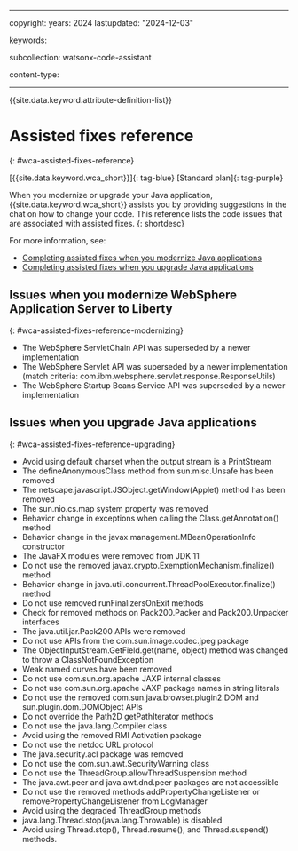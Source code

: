 
---

copyright:
   years: 2024
lastupdated: "2024-12-03"

keywords: 

subcollection: watsonx-code-assistant

content-type:

---

{{site.data.keyword.attribute-definition-list}}

# Assisted fixes reference
{: #wca-assisted-fixes-reference}



[{{site.data.keyword.wca_short}}]{: tag-blue} [Standard plan]{: tag-purple}

When you modernize or upgrade your Java application, {{site.data.keyword.wca_short}} assists you by providing suggestions in the chat on how to change your code. This reference lists the code issues that are associated with assisted fixes.
{: shortdesc}

For more information, see:
- [Completing assisted fixes when you modernize Java applications](/docs/watsonx-code-assistant?topic=watsonx-code-assistant-wca-modernize-java#wca-upgrade-assistedfix)
- [Completing assisted fixes when you upgrade Java applications](/docs/watsonx-code-assistant?topic=watsonx-code-assistant-wca-upgrade-java#wca-upgrade-assistedfix)

## Issues when you modernize WebSphere Application Server to Liberty
{: #wca-assisted-fixes-reference-modernizing}

- The WebSphere ServletChain API was superseded by a newer implementation
- The WebSphere Servlet API was superseded by a newer implementation (match criteria: com.ibm.websphere.servlet.response.ResponseUtils)
- The WebSphere Startup Beans Service API was superseded by a newer implementation

## Issues when you upgrade Java applications
{: #wca-assisted-fixes-reference-upgrading}

- Avoid using default charset when the output stream is a PrintStream
- The defineAnonymousClass method from sun.misc.Unsafe has been removed
- The netscape.javascript.JSObject.getWindow(Applet) method has been removed
- The sun.nio.cs.map system property was removed
- Behavior change in exceptions when calling the Class.getAnnotation() method
- Behavior change in the javax.management.MBeanOperationInfo constructor
- The JavaFX modules were removed from JDK 11
- Do not use the removed javax.crypto.ExemptionMechanism.finalize() method
- Behavior change in java.util.concurrent.ThreadPoolExecutor.finalize() method
- Do not use removed runFinalizersOnExit methods
- Check for removed methods on Pack200.Packer and Pack200.Unpacker interfaces
- The java.util.jar.Pack200 APIs were removed
- Do not use APIs from the com.sun.image.codec.jpeg package
- The ObjectInputStream.GetField.get(name, object) method was changed to throw a ClassNotFoundException
- Weak named curves have been removed
- Do not use com.sun.org.apache JAXP internal classes
- Do not use com.sun.org.apache JAXP package names in string literals
- Do not use the removed com.sun.java.browser.plugin2.DOM and sun.plugin.dom.DOMObject APIs
- Do not override the Path2D getPathIterator methods
- Do not use the java.lang.Compiler class
- Avoid using the removed RMI Activation package
- Do not use the netdoc URL protocol
- The java.security.acl package was removed
- Do not use the com.sun.awt.SecurityWarning class
- Do not use the ThreadGroup.allowThreadSuspension method
- The java.awt.peer and java.awt.dnd.peer packages are not accessible
- Do not use the removed methods addPropertyChangeListener or removePropertyChangeListener from LogManager
- Avoid using the degraded ThreadGroup methods
- java.lang.Thread.stop(java.lang.Throwable) is disabled
- Avoid using Thread.stop(), Thread.resume(), and Thread.suspend() methods.
